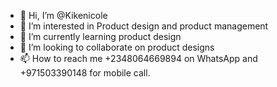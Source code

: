 - 👋 Hi, I’m @Kikenicole
- 👀 I’m interested in Product design and product management 
- 🌱 I’m currently learning product design
- 💞️ I’m looking to collaborate on product designs
- 📫 How to reach me +2348064669894 on WhatsApp and +971503390148 for mobile call.

<!---
Kikenicole/Kikenicole is a ✨ special ✨ repository because its `README.md` (this file) appears on your GitHub profile.
You can click the Preview link to take a look at your changes.
--->
